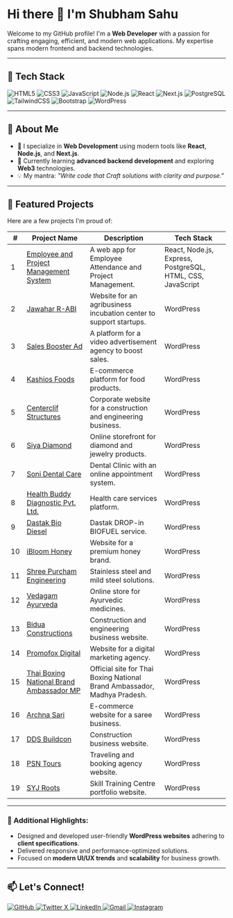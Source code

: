 # Hi there 👋 I'm Shubham Sahu

Welcome to my GitHub profile! I'm a **Web Developer** with a passion for crafting engaging, efficient, and modern web applications. My expertise spans modern frontend and backend technologies.

---

## 🌟 Tech Stack
![HTML5](https://img.shields.io/badge/-HTML5-E34F26?style=flat-square&logo=html5&logoColor=white)
![CSS3](https://img.shields.io/badge/-CSS3-1572B6?style=flat-square&logo=css3)
![JavaScript](https://img.shields.io/badge/-JavaScript-F7DF1E?style=flat-square&logo=javascript&logoColor=black)
![Node.js](https://img.shields.io/badge/-Node.js-339933?style=flat-square&logo=node.js&logoColor=white)
![React](https://img.shields.io/badge/-React-61DAFB?style=flat-square&logo=react&logoColor=black)
![Next.js](https://img.shields.io/badge/-Next.js-000000?style=flat-square&logo=nextdotjs&logoColor=white)
![PostgreSQL](https://img.shields.io/badge/-PostgreSQL-336791?style=flat-square&logo=postgresql&logoColor=white)
![TailwindCSS](https://img.shields.io/badge/-TailwindCSS-06B6D4?style=flat-square&logo=tailwindcss&logoColor=white)
![Bootstrap](https://img.shields.io/badge/-Bootstrap-563D7C?style=flat-square&logo=bootstrap&logoColor=white)
![WordPress](https://img.shields.io/badge/-WordPress-21759B?style=flat-square&logo=wordpress&logoColor=white)

---

## 🌟 About Me
- 💼 I specialize in **Web Development** using modern tools like **React**, **Node.js**, and **Next.js**.
- 🌱 Currently learning **advanced backend development** and exploring **Web3** technologies.
- 💡 My mantra: *"Write code that Craft solutions with clarity and purpose."*

---

## 📂 Featured Projects
Here are a few projects I'm proud of:

| #  | Project Name | Description | Tech Stack |
|----|------------------------------------------------------------------------|---------------------------------------------------------------------------------------------|-----------------------------------------|
| 1  | [Employee and Project Management System](https://github.com/Shubham-07x/employee-management) | A web app for Employee Attendance and Project Management. | React, Node.js, Express, PostgreSQL, HTML, CSS, JavaScript |
| 2  | [Jawahar R-ABI](https://jawaharr-abi.com) | Website for an agribusiness incubation center to support startups. | WordPress |
| 3  | [Sales Booster Ad](https://salesboosterad.com) | A platform for a video advertisement agency to boost sales. | WordPress |
| 4  | [Kashios Foods](https://kashiosfoods.com) | E-commerce platform for food products. | WordPress |
| 5  | [Centerclif Structures](https://centerclif.com) | Corporate website for a construction and engineering business. | WordPress |
| 6  | [Siya Diamond](https://siyadiamond.com) | Online storefront for diamond and jewelry products. | WordPress |
| 7  | [Soni Dental Care](https://sonidentalcare.in/) | Dental Clinic with an online appointment system. | WordPress |
| 8  | [Health Buddy Diagnostic Pvt. Ltd.](https://health-buddy.in/) | Health care services platform. | WordPress |
| 9  | [Dastak Bio Diesel](https://dastakbiodiesel.com/) | Dastak DROP-in BIOFUEL service. | WordPress |
| 10 | [iBloom Honey](https://ibloom.co.in/) | Website for a premium honey brand. | WordPress |
| 11 | [Shree Purcham Engineering](https://spcel.in/) | Stainless steel and mild steel solutions. | WordPress |
| 12 | [Vedagam Ayurveda](https://vedagam.com/) | Online store for Ayurvedic medicines. | WordPress |
| 13 | [Bidua Constructions](https://biduaconstructions.com/) | Construction and engineering business website. | WordPress |
| 14 | [Promofox Digital](https://promofox.in/) | Website for a digital marketing agency. | WordPress |
| 15 | [Thai Boxing National Brand Ambassador MP](https://thaiboxinginba.com/) | Official site for Thai Boxing National Brand Ambassador, Madhya Pradesh. | WordPress |
| 16 | [Archna Sari](https://archnasari.com/) | E-commerce website for a saree business. | WordPress |
| 17 | [DDS Buildcon](https://ddsbuildcon.com/) | Construction business website. | WordPress |
| 18 | [PSN Tours](https://psntours.com/) | Traveling and booking agency website. | WordPress |
| 19 | [SYJ Roots](https://syjroots.com/) | Skill Training Centre portfolio website. | WordPress |

---

### 🌟 Additional Highlights:
- Designed and developed user-friendly **WordPress websites** adhering to **client specifications**.
- Delivered responsive and performance-optimized solutions.
- Focused on **modern UI/UX trends** and **scalability** for business growth.

---

## 📫 Let's Connect!
<p>
  <a href="https://github.com/Shubham-07x/" target="_blank">
    <img alt="GitHub" src="https://img.shields.io/badge/GitHub-%2312100E.svg?&style=for-the-badge&logo=Github&logoColor=white" />
  </a> 
  <a href="https://x.com/py_code_" target="_blank">
    <img alt="Twitter X" src="https://img.shields.io/badge/x-%231DA1F2.svg?&style=for-the-badge&logo=twitter&logoColor=white" />
  </a> 
  <a href="https://www.linkedin.com/in/shubham-web" target="_blank">
    <img alt="LinkedIn" src="https://img.shields.io/badge/linkedin-%230077B5.svg?&style=for-the-badge&logo=linkedin&logoColor=white" />
  </a> 
  <a href="mailto:work.shubhamsahu@gmail.com" target="_blank">
    <img alt="Gmail" src="https://img.shields.io/badge/email-%2300A859.svg?&style=for-the-badge&logo=gmail&logoColor=white" />
  </a>
  <a href="https://www.instagram.com/shubham._.o2/" target="_blank">
    <img alt="Instagram" src="https://img.shields.io/badge/Instagram-%23E4405F.svg?&style=for-the-badge&logo=Instagram&logoColor=white" />
  </a>
</p>

